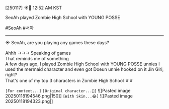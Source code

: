 [250117] ☀️💭 12:52 AM KST

SeoAh played Zombie High School with YOUNG POSSE 

#SeoAh #서아

____

☀️ SeoAh, are you playing any games these days?

Ahhh ㅋㅋㅋ
Speaking of games  
That reminds me of something  
A few days ago,  I played Zombie High School with YOUNG POSSE unnies
I used the mermaid character 
and even got Doeun unnie hooked on it
Jin Giri, right?  
That's one of my top 3 characters in Zombie High School
ㅎㅎ


`[For context...]`
`[Original character...🤔]`
![[Pasted image 20250118194546.png|150]]
`[With Skin...😂]` 
![[Pasted image 20250118194323.png]]
